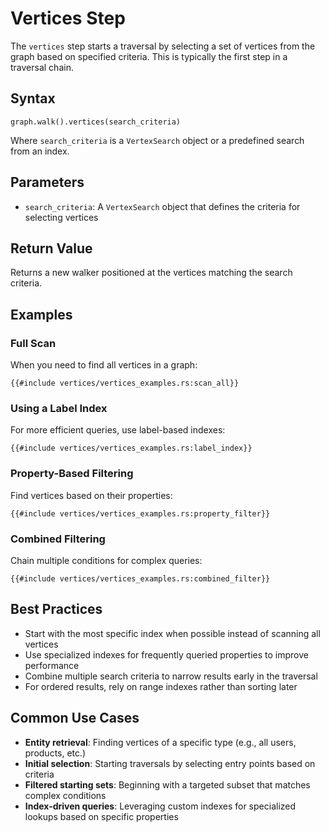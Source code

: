 # Vertices Step

The `vertices` step starts a traversal by selecting a set of vertices from the graph based on specified criteria. This
is typically the first step in a traversal chain.

<object data="./vertices/image.svg" title="Diagram the vertices step"></object>

## Syntax

```rust,noplayground
graph.walk().vertices(search_criteria)
```

Where `search_criteria` is a `VertexSearch` object or a predefined search from an index.

## Parameters

- `search_criteria`: A `VertexSearch` object that defines the criteria for selecting vertices

## Return Value

Returns a new walker positioned at the vertices matching the search criteria.

## Examples

### Full Scan

When you need to find all vertices in a graph:

```rust,noplayground
{{#include vertices/vertices_examples.rs:scan_all}}
```

### Using a Label Index

For more efficient queries, use label-based indexes:

```rust,noplayground
{{#include vertices/vertices_examples.rs:label_index}}
```

### Property-Based Filtering

Find vertices based on their properties:

```rust,noplayground
{{#include vertices/vertices_examples.rs:property_filter}}
```

### Combined Filtering

Chain multiple conditions for complex queries:

```rust,noplayground
{{#include vertices/vertices_examples.rs:combined_filter}}
```

## Best Practices

- Start with the most specific index when possible instead of scanning all vertices
- Use specialized indexes for frequently queried properties to improve performance
- Combine multiple search criteria to narrow results early in the traversal
- For ordered results, rely on range indexes rather than sorting later

## Common Use Cases

- **Entity retrieval**: Finding vertices of a specific type (e.g., all users, products, etc.)
- **Initial selection**: Starting traversals by selecting entry points based on criteria
- **Filtered starting sets**: Beginning with a targeted subset that matches complex conditions
- **Index-driven queries**: Leveraging custom indexes for specialized lookups based on specific properties